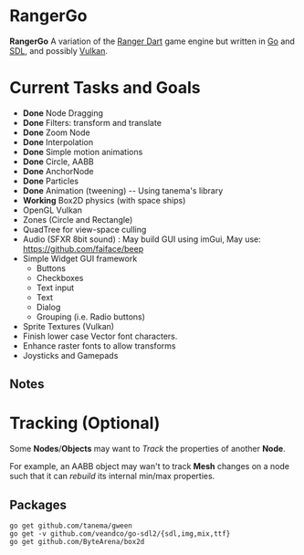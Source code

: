 # RangerGo
**RangerGo** A variation of the [Ranger Dart](https://github.com/wdevore/Ranger-Dart) game engine but written in [Go](https://golang.org/) and [SDL](https://www.libsdl.org/download-2.0.php), and possibly [Vulkan](https://www.khronos.org/vulkan/).

# Current Tasks and Goals
* **Done** Node Dragging
* **Done** Filters: transform and translate
* **Done** Zoom Node
* **Done** Interpolation
* **Done** Simple motion animations
* **Done** Circle, AABB
* **Done** AnchorNode
* **Done** Particles
* **Done** Animation (tweening) -- Using tanema's library
* **Working** Box2D physics (with space ships)
* OpenGL Vulkan
* Zones (Circle and Rectangle)
* QuadTree for view-space culling
* Audio (SFXR 8bit sound) : May build GUI using imGui, May use: https://github.com/faiface/beep
* Simple Widget GUI framework
  * Buttons
  * Checkboxes
  * Text input
  * Text
  * Dialog
  * Grouping (i.e. Radio buttons)
* Sprite Textures (Vulkan)
* Finish lower case Vector font characters.
* Enhance raster fonts to allow transforms
* Joysticks and Gamepads

## Notes

# Tracking (Optional)
Some **Nodes**/**Objects** may want to *Track* the properties of another **Node**.

For example, an AABB object may wan't to track **Mesh** changes on a node such that it can *rebuild* its internal min/max properties.

## Packages

```
go get github.com/tanema/gween
go get -v github.com/veandco/go-sdl2/{sdl,img,mix,ttf}
go get github.com/ByteArena/box2d
```
